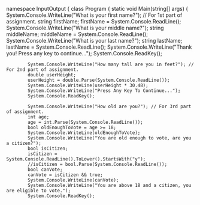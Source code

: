 namespace InputOutput
{
    class Program
    {
        static void Main(string[] args)
        {
            System.Console.WriteLine("What is your first name?"); // For 1st part of assignment.
            string firstName;
            firstName = System.Console.ReadLine();
            System.Console.WriteLine("What is your middle name?");
            string middleName;
            middleName = System.Console.ReadLine();
            System.Console.WriteLine("What is your last name?");
            string lastName;
            lastName = System.Console.ReadLine();
            System.Console.WriteLine("Thank you! Press any key to continue...");
            System.Console.ReadKey();

            System.Console.WriteLine("How many tall are you in feet?"); // For 2nd part of assignment.
            double userHeight;
            userHeight = double.Parse(System.Console.ReadLine());
            System.Console.WriteLine(userHeight * 30.48);
            System.Console.WriteLine("Press Any Key To Continue...");
            System.Console.ReadKey();

            System.Console.WriteLine("How old are you?"); // For 3rd part of assignment.
            int age;
            age = int.Parse(System.Console.ReadLine());
            bool oldEnoughToVote = age >= 18;
            System.Console.WriteLine(oldEnoughToVote);
            System.Console.WriteLine("You are old enough to vote, are you a citizen?");
            bool isCitizen;
            isCitizen = System.Console.ReadLine().ToLower().StartsWith("y");
            //isCitizen = bool.Parse(System.Console.ReadLine());
            bool canVote;
            canVote = isCitizen && true;
            System.Console.WriteLine(canVote);
            System.Console.WriteLine("You are above 18 and a citizen, you are eligible to vote.");
            System.Console.ReadKey();
